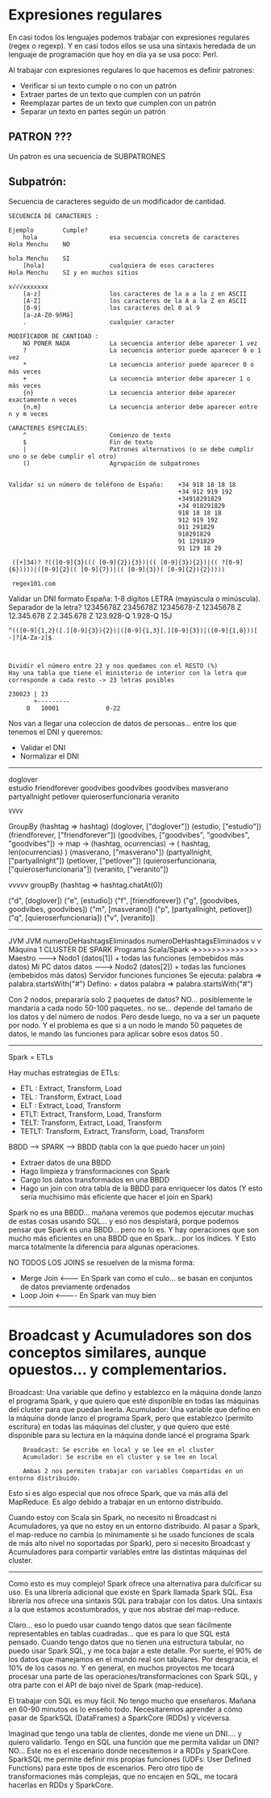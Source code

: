 # Expresiones regulares

En casi todos los lenguajes podemos trabajar con expresiones regulares (regex o regexp). 
Y en casi todos ellos se usa una sintaxis heredada de un lenguaje de programación que hoy en día ya se usa poco: Perl.

Al trabajar con expresiones regulares lo que hacemos es definir patrones:
- Verificar si un texto cumple o no con un patrón
- Extraer partes de un texto que cumplen con un patrón
- Reemplazar partes de un texto que cumplen con un patrón
- Separar un texto en partes según un patrón

## PATRON ???

Un patron es una secuencia de SUBPATRONES

## Subpatrón:

  Secuencia de caracteres seguido de un modificador de cantidad.

    SECUENCIA DE CARACTERES :
                                                                            Ejemplo        Cumple?
        hola                    esa secuencia concreta de caracteres        Hola Menchu    NO
                                                                            hola Menchu    SI
        [hola]                  cualquiera de esos caracteres               Hola Menchu    SI y en muchos sitios 
                                                                            x√√√xxxxxxx
        [a-z]                   los caracteres de la a a la z en ASCII
        [A-Z]                   los caracteres de la A a la Z en ASCII
        [0-9]                   los caracteres del 0 al 9
        [a-zA-Z0-9ñMá]
        .                       cualquier caracter
    
    MODIFICADOR DE CANTIDAD :
        NO PONER NADA           La secuencia anterior debe aparecer 1 vez
        ?                       La secuencia anterior puede aparecer 0 o 1 vez
        *                       La secuencia anterior puede aparecer 0 o más veces
        +                       La secuencia anterior debe aparecer 1 o más veces
        {n}                     La secuencia anterior debe aparecer exactamente n veces
        {n,m}                   La secuencia anterior debe aparecer entre n y m veces

    CARACTERES ESPECIALES:
        ^                       Comienzo de texto
        $                       Fin de texto
        |                       Patrones alternativos (o se debe cumplir uno o se debe cumplir el otro)
        ()                      Agrupación de subpatrones


    Validar si un número de teléfono de España:    +34 918 18 18 18
                                                   +34 912 919 192
                                                   +34918291829
                                                   +34 918291829
                                                   918 18 18 18
                                                   912 919 192
                                                   911 291829
                                                   918291829
                                                   91 1291829
                                                   91 129 18 29

     ([+]34)? ?(([0-9]{3}((( [0-9]{2}){3})|(( [0-9]{3}){2})|(( ?[0-9]{6}))))|([0-9]{2}(( [0-9]{7})|(( [0-9]{3})( [0-9]{2}){2}))))

     regex101.com

Validar un DNI formato España:  1-8 dígitos LETRA (mayúscula o minúscula). Separador de la letra?
    12345678Z
     2345678Z
    12345678-Z
    12345678 Z
    12.345.678 Z
     2.345.678 Z
    123.928-Q
      1.928-Q
    15J





    ^(([0-9]{1,2}([.][0-9]{3}){2})|([0-9]{1,3}[.][0-9]{3})|([0-9]{1,8}))[ -]?[A-Za-z]$



    Dividir el número entre 23 y nos quedamos con el RESTO (%)
    Hay una tabla que tiene el ministerio de interior con la letra que corresponde a cada resto -> 23 letras posibles

    230023 | 23
           +---------
         0   10001             0-22



Nos van a llegar una coleccion de datos de personas... entre los que tenemos el DNI y queremos:
- Validar el DNI
- Normalizar el DNI



---


doglover    
estudio
friendforever
goodvibes
goodvibes
goodvibes
masverano
partyallnight
petlover
quieroserfuncionaria
veranito

    VVVV

GroupBy (hashtag => hashtag)
(doglover, ["doglover"])
(estudio, ["estudio"])
(friendforever, ["friendforever"])
(goodvibes, ["goodvibes", "goodvibes", "goodvibes"]) -> map -> (hashtag, ocurrencias) -> ( hashtag, len(ocurrencias) )
(masverano, ["masverano"])
(partyallnight, ["partyallnight"])
(petlover, ["petlover"])
(quieroserfuncionaria, ["quieroserfuncionaria"])
(veranito, ["veranito"])

vvvvv
groupBy (hashtag => hashtag.chatAt(0))

("d", [doglover])
("e", [estudio])
("f", [friendforever])
("g", [goodvibes, goodvibes, goodvibes])
("m", [masverano])
("p", [partyallnight, petlover])
("q", [quieroserfuncionaria])
("v", [veranito])



----
JVM                                                                JVM
numeroDeHashtagsEliminados                                  numeroDeHashtagsEliminados
   v                                                                 v
Máquina 1                                        CLUSTER DE SPARK
Programa Scala/Spark    =>>>>>>>>>>>>>>         Maestro        ---> Nodo1 (datos[1]) + todas las funciones (embebidos más datos)
    Mi PC                 datos                 datos          ---> Nodo2 (datos[2]) + todas las funciones (embebidos más datos)
    Servidor              funciones             funciones
                                                                    Se ejecuta:  palabra => palabra.startsWith("#")
Defino:                                                             + datos
palabra => palabra.startsWith("#")

Con 2 nodos, prepararía solo 2 paquetes de datos? NO... posiblemente le mandaría a cada nodo 50-100 paquetes.. no se... depende del tamaño de los datos y del número de nodos.
Pero desde luego, no va a ser un paquete por nodo.
Y el problema es que si a un nodo le mando 50 paquetes de datos, le mando las funciones para aplicar sobre esos datos 50 .

---

Spark = ETLs

Hay muchas estrategias de ETLs:
- ETL : Extract, Transform, Load
- TEL : Transform, Extract, Load
- ELT : Extract, Load, Transform
- ETLT: Extract, Transform, Load, Transform
- TELT: Transform, Extract, Load, Transform
- TETLT: Transform, Extract, Transform, Load, Transform

BBDD --> SPARK --> BBDD (tabla con la que puedo hacer un join)
- Extraer datos de una BBDD
- Hago limpieza y transformaciones con Spark
- Cargo los datos transformados en una BBDD
- Hago un join con otra tabla de la BBDD para enriquecer los datos (Y esto sería muchísimo más eficiente que hacer el join en Spark)


Spark no es una BBDD... mañana veremos que podemos ejecutar muchas de estas cosas usando SQL... y eso nos despistará, porque podemos pensar que Spark es una BBDD... pero no lo es.
Y hay operaciones que son mucho más eficientes en una BBDD que en Spark... por los índices. Y Esto marca totalmente la diferencia para algunas operaciones.

NO TODOS LOS JOINS se resuelven de la misma forma:
- Merge Join <--- En Spark van como el culo... se basan en conjuntos de datos previamente ordenados
- Loop Join <---- En Spark van muy bien

---

# Broadcast y Acumuladores son dos conceptos similares, aunque opuestos... y complementarios.

Broadcast: Una variable que defino y establezco en la máquina donde lanzo el programa Spark, 
                y que quiero que esté disponible en todas las máquinas del cluster para que puedan leerla.
Acumulador: Una variable que defino en la máquina donde lanzo el programa Spark,
            pero que establezco (permito escritura) en todas las máquinas del cluster,
            y que quiero que esté disponible para su lectura en la máquina donde lancé el programa Spark

        Broadcast: Se escribe en local y se lee en el cluster
        Acumulador: Se escribe en el cluster y se lee en local

        Ambas 2 nos permiten trabajar con variables Compartidas en un entorno distribuido.

Esto si es algo especial que nos ofrece Spark, que va más allá del MapReduce.
Es algo debido a trabajar en un entorno distribuido.

Cuando estoy con Scala sin Spark, no necesito ni Broadcast ni Acumuladores, ya que no estoy en un entorno distribuido.
Al pasar a Spark, el map-reduce no cambia (o mínimamente si he usado funciones de scala de más alto nivel no soportadas por Spark),
pero si necesito Broadcast y Acumuladores para compartir variables entre las distintas máquinas del cluster.


---

Como esto es muy complejo! Spark ofrece una alternativa para dulcificar su uso.
Es una librería adicional que existe en Spark llamada Spark SQL.
Esa librería nos ofrece una sintaxis SQL para trabajar con los datos.
Una sintaxis a la que estamos acostumbrados, y que nos abstrae del map-reduce.

Claro... eso lo puedo usar cuando tengo datos que sean fácilmente representables en tablas cuadradas... que es para lo que SQL está pensado.
Cuando tengo datos que no tienen una estructura tabular, no puedo usar Spark SQL, y me toca bajar a este detalle.
Por suerte, el 90% de los datos que manejamos en el mundo real son tabulares.
Por desgracia, el 10% de los casos no.
Y en general, en muchos proyectos me tocará procesar una parte de las operaciones/transformaciones con Spark SQL, y otra parte con el API de bajo nivel de Spark (map-reduce).

El trabajar con SQL es muy fácil. No tengo mucho que enseñaros. Mañana en 60-90 minutos os lo enseño todo.
Necesitaremos aprender a cómo pasar de SparkSQL (DataFrames) a SparkCore (RDDs) y viceversa.

Imaginad que tengo una tabla de clientes, donde me viene un DNI.... y quiero validarlo.
Tengo en SQL una función que me permita validar un DNI? NO... Este no es el escenario donde necesitemos ir a RDDs y SparkCore.
SparkSQL me permite definir mis propias funciones (UDFs: User Defined Functions) para este tipos de escenarios.
Pero otro tipo de transformaciones más complejas, que no encajen en SQL, me tocará hacerlas en RDDs y SparkCore.